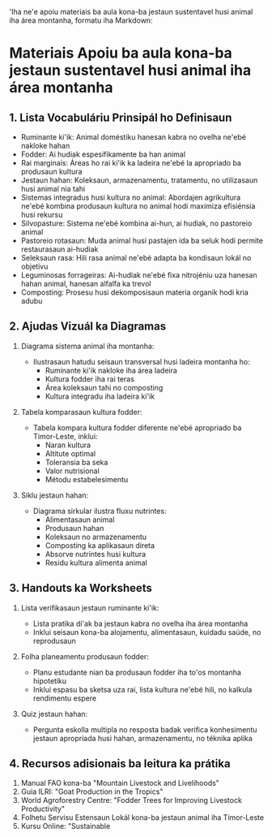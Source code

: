'Iha ne'e apoiu materiais ba aula kona-ba jestaun sustentavel husi animal iha área montanha, formatu iha Markdown:

# Materiais Apoiu ba aula kona-ba jestaun sustentavel husi animal iha área montanha

## 1. Lista Vocabuláriu Prinsipál ho Definisaun

- Ruminante ki'ik: Animal doméstiku hanesan kabra no ovelha ne'ebé nakloke hahan
- Fodder: Ai hudiak espesifikamente ba han animal
- Rai marginais: Áreas ho rai ki'ik ka ladeira ne'ebé la apropriado ba produsaun kultura
- Jestaun hahan: Koleksaun, armazenamentu, tratamentu, no utilizasaun husi animal nia tahi
- Sistemas integradus husi kultura no animal: Abordajen agrikultura ne'ebé kombina produsaun kultura no animal hodi maximiza efisiénsia husi rekursu
- Silvopasture: Sistema ne'ebé kombina ai-hun, ai hudiak, no pastoreio animal
- Pastoreio rotasaun: Muda animal husi pastajen ida ba seluk hodi permite restaurasaun ai-hudiak
- Seleksaun rasa: Hili rasa animal ne'ebé adapta ba kondisaun lokál no objetivu
- Leguminosas forrageiras: Ai-hudiak ne'ebé fixa nitrojéniu uza hanesan hahan animal, hanesan alfalfa ka trevol
- Composting: Prosesu husi dekomposisaun materia organik hodi kria adubu

## 2. Ajudas Vizuál ka Diagramas

1. Diagrama sistema animal iha montanha:
   - Ilustrasaun hatudu seisaun transversal husi ladeira montanha ho:
     * Ruminante ki'ik nakloke iha área ladeira
     * Kultura fodder iha rai teras
     * Área koleksaun tahi no composting
     * Kultura integradu iha ladeira ki'ik

2. Tabela komparasaun kultura fodder:
   - Tabela kompara kultura fodder diferente ne'ebé apropriado ba Timor-Leste, inklui:
     * Naran kultura
     * Altitute optimal
     * Toleransia ba seka
     * Valor nutrisional
     * Métodu estabelesimentu

3. Siklu jestaun hahan:
   - Diagrama sirkular ilustra fluxu nutrintes:
     * Alimentasaun animal
     * Produsaun hahan
     * Koleksaun no armazenamentu
     * Composting ka aplikasaun direta
     * Absorve nutrintes husi kultura
     * Residu kultura alimenta animal

## 3. Handouts ka Worksheets

1. Lista verifikasaun jestaun ruminante ki'ik:
   - Lista pratika di'ak ba jestaun kabra no ovelha iha área montanha
   - Inklui seisaun kona-ba alojamentu, alimentasaun, kuidadu saúde, no reprodusaun

2. Folha planeamentu produsaun fodder:
   - Planu estudante nian ba produsaun fodder iha to'os montanha hipotetiku
   - Inklui espasu ba sketsa uza rai, lista kultura ne'ebé hili, no kalkula rendimentu espere

3. Quiz jestaun hahan:
   - Pergunta eskolla multipla no resposta badak verifica konhesimentu jestaun apropriada husi hahan, armazenamentu, no téknika aplika

## 4. Recursos adisionais ba leitura ka prátika

1. Manual FAO kona-ba "Mountain Livestock and Livelihoods"
2. Guia ILRI: "Goat Production in the Tropics"
3. World Agroforestry Centre: "Fodder Trees for Improving Livestock Productivity"
4. Folhetu Servisu Estensaun Lokál kona-ba jestaun animal iha Timor-Leste
5. Kursu Online: "Sustainable
